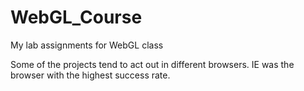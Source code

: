 # WebGL_Course
My lab assignments for WebGL class 

Some of the projects tend to act out in different browsers. IE was the browser with the highest success rate.
